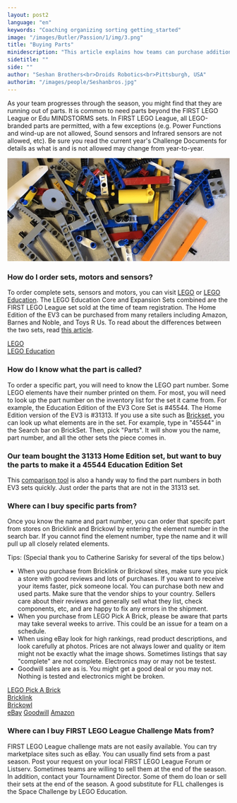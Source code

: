 ```yaml
---
layout: post2
language: "en"
keywords: "Coaching organizing sorting getting_started"
image: "/images/Butler/Passion/1/img/3.png"
title: "Buying Parts"
minidescription: "This article explains how teams can purchase additional parts for their team."
sidetitle: ""
side: ""
author: "Seshan Brothers<br>Droids Robotics<br>Pittsburgh, USA"
authorim: "/images/people/Seshanbros.jpg"
---
```


As your team progresses through the season, you might find that they are running out of parts. It is common to need parts beyond the FIRST LEGO League or Edu MINDSTORMS sets. In FIRST LEGO League, all LEGO-branded parts are permitted, with a few exceptions (e.g. Power Functions and wind-up are not allowed, Sound sensors and Infrared sensors are not allowed, etc). Be sure you read the current year's Challenge Documents for details as what is and is not allowed may change from year-to-year.

![](/images/coachcorner/Parts.jpg)

### How do I order sets, motors and sensors?

To order complete sets, sensors and motors, you can visit <a href="http://www.lego.com">LEGO</a> or <a href="http://www.legoeducation.com">LEGO Education</a>.  The LEGO Education Core and Expansion Sets combined are the FIRST LEGO League set sold at the time of team registration. The Home Edition of the EV3 can be purchased from many retailers including Amazon, Barnes and Noble, and Toys R Us. To read about the differences between the two sets, read <a href="http://ev3lessons.com/coachcorner/2017/01/17/Home-vs-Edu.html">this article</a>.

<a href="http://www.lego.com">LEGO</a><br>
<a href="http://www.legoeducation.com">LEGO Education</a><br>

### How do I know what the part is called?

To order a specific part, you will need to know the LEGO part number. Some LEGO elements have their number printed on them. For most, you will need to look up the part number on the inventory list for the set it came from.  For example, the Education Edition of the EV3 Core Set is #45544.  The Home Edition version of the EV3 is #31313.  If you use a site such as <a href="https://brickset.com/">Brickset</a>, you can look up what elements are in the set.  For example, type in "45544" in the Search bar on BrickSet. Then, pick "Parts". It will show you the name, part number, and all the other sets the piece comes in.

### Our team bought the 31313 Home Edition set, but want to buy the parts to make it a 45544 Education Edition Set

This <a href="https://rebrickable.com/compare/31313-1/45544-1/">comparison tool</a> is also a handy way to find the part numbers in both EV3 sets quickly. Just order the parts that are not in the 31313 set.

### Where can I buy specific parts from?

Once you know the name and part number, you can order that specifc part from stores on Bricklink and Brickowl by entering the element number in the search bar.  If you cannot find the element number, type the name and it will pull up all closely related elements.

Tips: (Special thank you to Catherine Sarisky for several of the tips below.)
- When you purchase from Bricklink or Brickowl sites, make sure you pick a store with good reviews and lots of purchases. If you want to receive your items faster, pick someone local. You can purchase both new and used parts. Make sure that the vendor ships to your country. Sellers care about their reviews and generally sell what they list, check components, etc, and are happy to fix any errors in the shipment.
- When you purchase from LEGO Pick A Brick, please be aware that parts may take several weeks to arrive. This could be an issue for a team on a schedule.
- When using eBay look for high rankings, read product descriptions, and look carefully at photos. Prices are not always lower and quality or item might not be exactly what the image shows. Sometimes listings that say "complete" are not complete. Electronics may or may not be testest.
- Goodwill sales are as is. You might get a good deal or you may not. Nothing is tested and electronics might be broken.

<a href="https://shop.lego.com/en-US/Pick-a-Brick">LEGO Pick A Brick</a><br>
<a href="http://www.Bricklink.com">Bricklink</a><br>
<a href="http://www.Brickowl.com">Brickowl</a><br>
<a href="http://www.ebay.com">eBay</a>
<a href="https://www.shopgoodwill.com/">Goodwill</a>
<a href="http://www.amazon.com">Amazon</a>

### Where can I buy FIRST LEGO League Challenge Mats from?

FIRST LEGO League challenge mats are not easily available. You can try marketplace sites such as eBay. You can usually find sets from a past season. Post your request on your local FIRST LEGO League Forum or Listserv. Sometimes teams are willing to sell them at the end of the season.  In addition, contact your Tournament Director. Some of them do loan or sell their sets at the end of the season.  A good substitute for FLL challenges is the <a hreft="https://education.lego.com/en-us/products/ev3-space-challenge-set/45570">Space Challenge</a> by LEGO Education.
